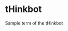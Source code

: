 # tHinkbot
Sample term of the tHinkbot
                                                                                                                                                                                                              

                                                                                                                                                                                                          
